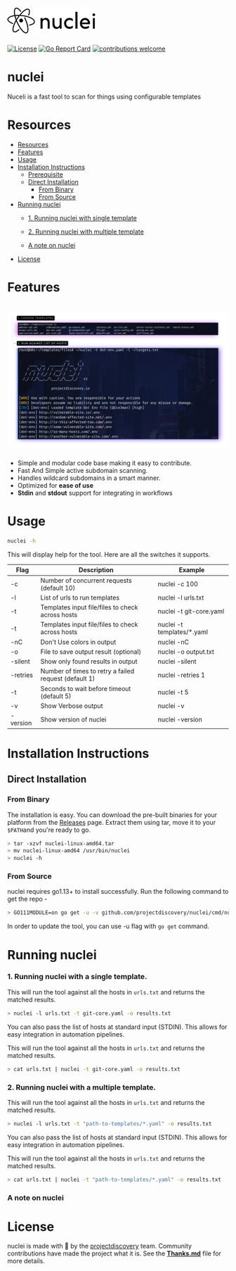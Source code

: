 
<h1 align="left">
  <img src="static/nuclei-logo.png" alt="nuclei" width="200px"></a>
  <br>
</h1>

[![License](https://img.shields.io/badge/license-MIT-_red.svg)](https://opensource.org/licenses/MIT)
[![Go Report Card](https://goreportcard.com/badge/github.com/projectdiscovery/nuclei)](https://goreportcard.com/report/github.com/projectdiscovery/nuclei)
[![contributions welcome](https://img.shields.io/badge/contributions-welcome-brightgreen.svg?style=flat)](https://github.com/projectdiscovery/nuclei/issues)

# nuclei

Nuceli is a fast tool to scan for things using configurable templates

# Resources
- [Resources](#resources)
- [Features](#features)
- [Usage](#usage)
- [Installation Instructions](#installation-instructions)
  - [Prerequisite](#prerequisite)
  - [Direct Installation](#direct-installation)
    - [From Binary](#from-binary)
    - [From Source](#from-source)
- [Running nuclei](#running-nuclei)
    - [1. Running nuclei with single template](#running-nuclei-with-a-single-template)
    - [2. Running nuclei with multiple template](#running-nuclei-with-a-multiple-template)



    - [A note on nuclei](#a-note-on-nuclei)
- [License](#license)

 # Features

<h1 align="left">
  <img src="static/nuclei-run.png" alt="nuclei" width="700px"></a>
  <br>
</h1>

 - Simple and modular code base making it easy to contribute.
 - Fast And Simple active subdomain scanning.
 - Handles wildcard subdomains in a smart manner.
 - Optimized for **ease of use**
 - **Stdin** and **stdout** support for integrating in workflows

# Usage

```bash
nuclei -h
```

This will display help for the tool. Here are all the switches it supports.

| Flag           | Description                                             | Example                              |
|----------------|---------------------------------------------------------|--------------------------------------|
| -c             | Number of concurrent requests (default 10)              | nuclei -c 100                    |
| -l             | List of urls to run templates                           | nuclei -l urls.txt               |
| -t             | Templates input file/files to check across hosts        | nuclei -t git-core.yaml          |
| -t             | Templates input file/files to check across hosts        | nuclei -t templates/*.yaml       |
| -nC            | Don't Use colors in output                              | nuclei -nC                       |
| -o             | File to save output result (optional)                   | nuclei -o output.txt             |
| -silent        | Show only found results in output                       | nuclei -silent                   |
| -retries       | Number of times to retry a failed request (default 1)   | nuclei -retries 1                |
| -t             | Seconds to wait before timeout (default 5)              | nuclei -t 5                      |
| -v             | Show Verbose output                                     | nuclei -v                        |
| -version       | Show version of nuclei                                  | nuclei -version                  |


# Installation Instructions


## Direct Installation

### From Binary

The installation is easy. You can download the pre-built binaries for your platform from the [Releases](https://github.com/projectdiscovery/nuclei/releases/) page. Extract them using tar, move it to your `$PATH`and you're ready to go.

```bash
> tar -xzvf nuclei-linux-amd64.tar
> mv nuclei-linux-amd64 /usr/bin/nuclei
> nuclei -h
```

### From Source

nuclei requires go1.13+ to install successfully. Run the following command to get the repo - 

```bash
> GO111MODULE=on go get -u -v github.com/projectdiscovery/nuclei/cmd/nuclei
```

In order to update the tool, you can use -u flag with `go get` command.

# Running nuclei

### 1. Running nuclei with a single template. 

This will run the tool against all the hosts in `urls.txt` and returns the matched results. 

```bash
> nuclei -l urls.txt -t git-core.yaml -o results.txt
```


You can also pass the list of hosts at standard input (STDIN). This allows for easy integration in automation pipelines.

This will run the tool against all the hosts in `urls.txt` and returns the matched results. 


```bash
> cat urls.txt | nuclei -t git-core.yaml -o results.txt
```

### 2. Running nuclei with a multiple template. 

This will run the tool against all the hosts in `urls.txt` and returns the matched results. 

```bash
> nuclei -l urls.txt -t "path-to-templates/*.yaml" -o results.txt 
```


You can also pass the list of hosts at standard input (STDIN). This allows for easy integration in automation pipelines.

This will run the tool against all the hosts in `urls.txt` and returns the matched results. 


```bash
> cat urls.txt | nuclei -t "path-to-templates/*.yaml" -o results.txt 
```


### A note on nuclei


# License

nuclei is made with 🖤 by the [projectdiscovery](https://projectdiscovery.io) team. Community contributions have made the project what it is. See the **[Thanks.md](https://github.com/projectdiscovery/nuclei/blob/master/THANKS.md)** file for more details.
